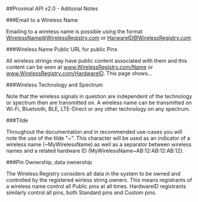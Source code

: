 ##Proximal API v2.0 - Aditional Notes

###Email to a Wireless Name

Emailing to a wireless name is possible using the format WirelessName@WirelessRegistry.com or HarwareID@WirelessRegistry.com

###Wireless Name Public URL for public Pins

All wireless strings may have public content associated with them and this content can be seen at www.WirelessRegistry.com/Name or www.WirelessRegistry.com/HardwareID. This page shows...

###Wireless Technology and Spectrum

Note that the wireless signals in question are independent of the technology or spectrum then are transmitted on. A wireless name can be transmitted on Wi-Fi, Bluetooth, BLE, LTE-Direct or any other technology on any spectrum.
     
###Tilde

Throughout the documentation and in recommended use-cases you will note the use of the tilde "~". This character will be used as an indicator of a wireless name (~MyWirelessName) as well as a separator between wireless names and a related hardware ID (MyWirelessName~AB:12:AB:12:AB:12).
 
###Pin Ownership, data ownership

The Wireless Registry considers all data in the system to be owned and controlled by the registered wirless string owners. This means registrants of a wireless name control all Public pins at all times. HardwareID registrants similarly control all pins, both Standard pins and Custom pins.
 
     
